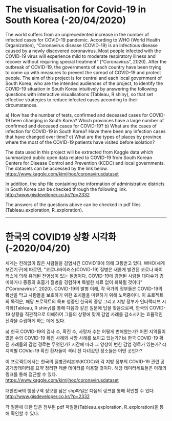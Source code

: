 # The visualisation for Covid-19 in South Korea (-20/04/2020)

The world suffers from an unprecedented increase in the number of infected cases for COVID-19 pandemic. According to WHO (World Health Organization), “Coronavirus disease (COVID-19) is an infectious disease caused by a newly discovered coronavirus. Most people infected with the COVID-19 virus will experience mild to moderate respiratory illness and recover without requiring special treatment” (“Coronavirus”, 2020). After the outbreak of COVID-19, the governments of each country have been trying to come up with measures to prevent the spread of COVID-19 and protect people. The aim of this project is for central and each local government of South Korea, who are the intended audiences of the project, to identify the COVID-19 situation in South Korea intuitively by answering the following questions with interactive visualisations (Tableau, R shiny), so that set effective strategies to reduce infected cases according to their circumstances.

a) How has the number of tests, confirmed and deceased cases for COVID-19 been changing in South Korea? Which provinces have a large number of confirmed and deceased cases for COVID-19?
b) What are the cases of infection for COVID-19 in South Korea? Have there been any infection cases that have changed over time?
c) What are the types of places by province where the most of the COVID-19 patients have visited before isolation?

The data used in this project will be extracted from Kaggle data which summarized public open data related to COVID-19 from South Korean Centers for Disease Control and Prevention (KCDC) and local governments. The datasets can be accessed by the link below.
https://www.kaggle.com/kimjihoo/coronavirusdataset

In addition, the shp file containing the information of administrative districts in South Korea can be checked through the following link.
http://www.gisdeveloper.co.kr/?p=2332

The answers of the questions above can be checked in pdf files (Tableau_exploration, R_exploration). 

------------------------------------------------------------------------------------------------------------------------------------------------------------------------------

# 한국의 COVID19 상황 시각화 (-2020/04/20)

세계는 전례없이 많은 사람들을 감염시킨 COVID19에 의해 고통받고 있다. WHO(세계보건기구)에 따르면, "코로나바이러스(COVID-19) 질병은 새롭게 발견된 코로나 바이러스에 의해 유래된 전염성이 있는 질병이다. COVID-19에 감염된 사람들 대다수가 경미하거나 중증의 호흡기 질병을 경험하며 특별한 치료 없이 회복될 것이다" ("Coronavirus", 2020). COVID-19의 발병 이래, 각 국가의 정부들은 COVID-19의 확산을 막고 사람들을 보호하기 위한 조치들을 마련하기 위해 노력중이다. 이 프로젝트의 목적은, 해당 프로젝트의 목표 청중인 한국의 중앙 그리고 지방 정부가 인터랙티브 시각화(Tableau, R shiny)를 통해 다음과 같은 질문에 답을 찾음으로써, 한국의 COVID-19 상황을 직관적으로 이해하여 그들의 상황에 맞게 감염 사례를 감소시키는 효율적인 전략을 수립하게 하는 데에 있다. 

a) 한국 COVID-19의 검사 수, 확진 수, 사망자 수는 어떻게 변해왔는가? 어떤 지역들이 많은 수의 COVID-19 확진 사례와 사망 사례를 보이고 있는가?
b) 한국 COVID-19 확진 사례들의 감염 경로는 무엇인가? 시간에 따라 그 양상이 변한 감염 경로가 있는가?
c) 지역별 COVId-19 확진 환자들이 격리 전 다녀갔던 장소들은 어떤 곳인가?

이 프로젝트에서는 한국의 질병관리본부(KCDC)와 각 지방 정부의 COVID-19 관련 공공개방데이터를 요약 정리한 캐글 데이터를 이용할 것이다. 해당 데이터세트들은 아래의 링크를 통해 접근할 수 있다.
https://www.kaggle.com/kimjihoo/coronavirusdataset

대한민국의 행정구역 정보를 담은 shp파일은 다음의 링크를 통해 확인할 수 있다. 
http://www.gisdeveloper.co.kr/?p=2332

각 질문에 대한 답은 첨부된 pdf 파일들(Tableau_exploration, R_exploration)을 통해 확인할 수 있다.
